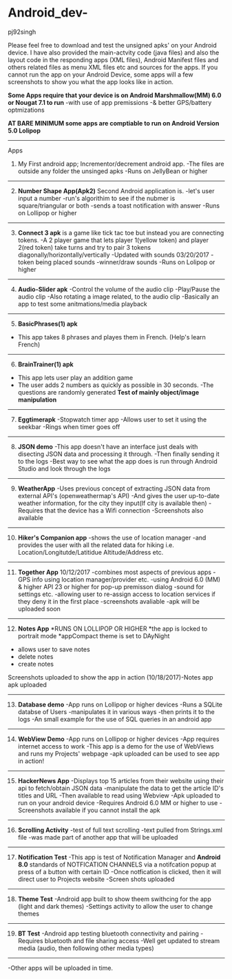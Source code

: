 # Android_dev-
pj92singh 

Please feel free to download and test the unsigned apks' on your Android device.
I have also provided the main-actvity code (java files) and also the layout code
in the responding apps (XML files), Android Manifest files and others
related files as menu XML files etc and sources for the apps.
If you cannot run the app on your Android Device, some apps will a few screenshots
to show you what the app looks like in action.

**Some Apps require that your device is on Android Marshmallow(MM) 6.0 or Nougat 7.1 to run** 
-with use of app premissions 
-& better GPS/battery optmizations 

**AT BARE MINIMUM some apps are comptiable to run on Android Version 5.0 Lolipop**

--------------------------------------------
Apps 

1) My First android app; Incrementor/decrement android app.
 -The files are outside any folder the unsinged apks
 -Runs on JellyBean or higher

--------------------------------------------

2) **Number Shape App(Apk2)** Second Android application is. 
    -let's user input a number
    -run's algorithim to see if the nubmer is square/triangular or both
    -sends a toast notification with answer
    -Runs on Lollipop or higher
    
--------------------------------------------

3) **Connect 3 apk**
     is a game like tick tac toe but instead you are connecting tokens.
    -A 2 player game that lets player 1(yellow token) and player 2(red token) 
    take turns and try to pair 3 tokens diagonally/horizontally/vertically 
    -Updated with sounds 03/20/2017 
    -token being placed sounds 
    -winner/draw sounds 
    -Runs on Lolipop or higher

--------------------------------------------

4) **Audio-Slider apk** 
 -Control the volume of the audio clip
  -Play/Pause the audio clip
  -Also rotating a image related, to the
  audio clip
  -Basically an app to test some anitmations/media playback 

--------------------------------------------
    
5) **BasicPhrases(1) apk**
- This app takes 8 phrases and playes them
 in French. (Help's learn French)
 
 --------------------------------------------

6) **BrainTrainer(1) apk**
- This app lets user play an addition game
- The user adds 2 numbers as quickly as possible
in 30 seconds. 
-The questions are randomly generated 
 **Test of mainly object/image manipulation** 
 --------------------------------------------
 
7) **Eggtimerapk**
-Stopwatch timer app
-Allows user to set it using the seekbar
-Rings when timer goes off

 --------------------------------------------
 
 8) **JSON demo**
-This app doesn't have an interface just deals with 
disecting JSON data and processing it through.
-Then finally sending it to the logs
-Best way to see what the app does is run through 
Android Studio and look through the logs

 --------------------------------------------
 
 9) **WeatherApp**
-Uses previous concept of extracting JSON data from external API's (openweathermap's API)
-And gives the user up-to-date weather information,
 for the city they input(If city is available then)
-Requires that the device has a Wifi connection 
-Screenshots also available 


 --------------------------------------------
 
 10)  **Hiker's Companion app**
  -shows the use of location manager
  -and provides the user with all the
  related data for hiking 
  i.e. Location/Longitutde/Latitidue
  Altitude/Address etc. 
  
--------------------------------------------

11) **Together App** 10/12/2017
-combines most aspects of previous apps
-GPS info using location manager/provider etc.
-using Android 6.0 (MM) & higher API 23 or higher
 for pop-up premisson dialog
-sound for settings etc.
-allowing user to re-assign access to location 
 services if they deny it in the first place
-screenshots avaliable 
-apk will be uploaded soon

--------------------------------------------

12) **Notes App** 
*RUNS ON LOLLIPOP OR HIGHER 
*the app is locked to portrait mode
*appCompact theme is set to DAyNight
* allows user to save notes
* delete notes
* create notes

Screenshots uploaded to show the app in action
(10/18/2017)-Notes app apk uploaded

--------------------------------------------

13) **Database demo**
-App runs on Lollipop or higher devices
-Runs a SQLite databse of Users 
-manipulates it in various ways
-then prints it to the logs
-An small example for the use of
SQL queries in an android app

--------------------------------------------

14) **WebView Demo**
-App runs on Lollipop or higher devices 
-App requires internet access to work
-This app is a demo for the use of WebViews
and runs my Projects' webpage
-apk uploaded can be used to see
app in action!

--------------------------------------------

15) **HackerNews App** 
-Displays top 15 articles from their website
using their api to fetch/obtain JSON data
-manipulate the data to get the article ID's
titles and URL
-Then available to read using Webview 
-Apk uploaded to run on your android device
-Requires Android 6.0 MM or higher to use
-Screenshots available if you cannot install 
the apk 
 
--------------------------------------------

16) **Scrolling Activity** 
-test of full text scrolling 
-text pulled from Strings.xml file
-was made part of another app that will be uploaded 

--------------------------------------------

17) **Notification Test**
-This app is test of Notification Manager
 and **Android 8.0** standards of NOTFICATION CHANNELS
 via a notifcation popup at press of a button with 
 certain ID 
-Once notfication is clicked, then it will
 direct user to Projects website
-Screen shots uploaded 

--------------------------------------------

18) **Theme Test**
-Android app built to show theem swithcing for the app
(light and dark themes) 
-Settings activity to allow the user to change themes

--------------------------------------------


19) **BT Test**
-Android app testing bluetooth connectivity and pairing
-Requires bluetooth and file sharing access
-Well get updated to stream media (audio, then following other media types)

--------------------------------------------

-Other apps will be uploaded in time.
